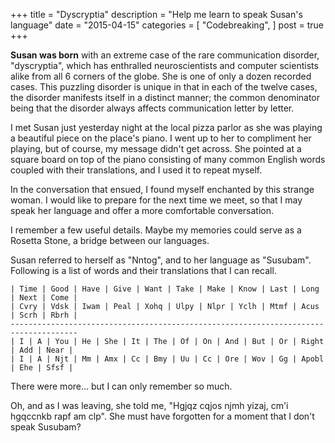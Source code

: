 +++
title = "Dyscryptia"
description = "Help me learn to speak Susan's language"
date = "2015-04-15"
categories = [
    "Codebreaking",
]
post = true
+++

**Susan was born** with an extreme case of the rare communication disorder, "dyscryptia", which has enthralled neuroscientists and computer scientists alike from all 6 corners of the globe. She is one of only a dozen recorded cases. This puzzling disorder is unique in that in each of the twelve cases, the disorder manifests itself in a distinct manner; the common denominator being that the disorder always affects communication letter by letter.

I met Susan just yesterday night at the local pizza parlor as she was playing a beautiful piece on the place's piano. I went up to her to compliment her playing, but of course, my message didn't get across. She pointed at a square board on top of the piano consisting of many common English words coupled with their translations, and I used it to repeat myself.

In the conversation that ensued, I found myself enchanted by this strange woman. I would like to prepare for the next time we meet, so that I may speak her language and offer a more comfortable conversation.

I remember a few useful details. Maybe my memories could serve as a Rosetta Stone, a bridge between our languages.

Susan referred to herself as "Nntog", and to her language as "Susubam". Following is a list of words and their translations that I can recall.

```
| Time | Good | Have | Give | Want | Take | Make | Know | Last | Long | Next | Come |
| Cvry | Vdsk | Iwam | Peal | Xohq | Ulpy | Nlpr | Yclh | Mtmf | Acus | Scrh | Rbrh |
-------------------------------------------------------------------------------------
| I | A | You | He | She | It | The | Of | On | And | But | Or | Right | Add | Near |
| I | A | Njt | Mm | Amx | Cc | Bmy | Uu | Cc | Ore | Wov | Gg | Apobl | Ehe | Sfsf |
```

There were more... but I can only remember so much.

Oh, and as I was leaving, she told me, "Hgjqz cqjos njmh yizaj, cm'i hgqccnkb rapf am clp". She must have forgotten for a moment that I don't speak Susubam?
